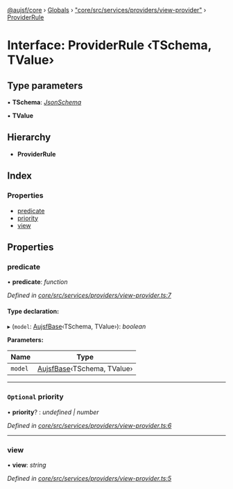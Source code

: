 [@aujsf/core](../README.md) › [Globals](../globals.md) › ["core/src/services/providers/view-provider"](../modules/_core_src_services_providers_view_provider_.md) › [ProviderRule](_core_src_services_providers_view_provider_.providerrule.md)

# Interface: ProviderRule ‹**TSchema, TValue**›

## Type parameters

▪ **TSchema**: *[JsonSchema](../modules/_core_src_models_json_schema_.md#jsonschema)*

▪ **TValue**

## Hierarchy

* **ProviderRule**

## Index

### Properties

* [predicate](_core_src_services_providers_view_provider_.providerrule.md#predicate)
* [priority](_core_src_services_providers_view_provider_.providerrule.md#optional-priority)
* [view](_core_src_services_providers_view_provider_.providerrule.md#view)

## Properties

###  predicate

• **predicate**: *function*

*Defined in [core/src/services/providers/view-provider.ts:7](https://github.com/jbockle/au-jsonschema-form/blob/edb7bd4/packages/core/src/services/providers/view-provider.ts#L7)*

#### Type declaration:

▸ (`model`: [AujsfBase](../classes/_core_src_elements_aujsf_base_.aujsfbase.md)‹TSchema, TValue›): *boolean*

**Parameters:**

Name | Type |
------ | ------ |
`model` | [AujsfBase](../classes/_core_src_elements_aujsf_base_.aujsfbase.md)‹TSchema, TValue› |

___

### `Optional` priority

• **priority**? : *undefined | number*

*Defined in [core/src/services/providers/view-provider.ts:6](https://github.com/jbockle/au-jsonschema-form/blob/edb7bd4/packages/core/src/services/providers/view-provider.ts#L6)*

___

###  view

• **view**: *string*

*Defined in [core/src/services/providers/view-provider.ts:5](https://github.com/jbockle/au-jsonschema-form/blob/edb7bd4/packages/core/src/services/providers/view-provider.ts#L5)*
